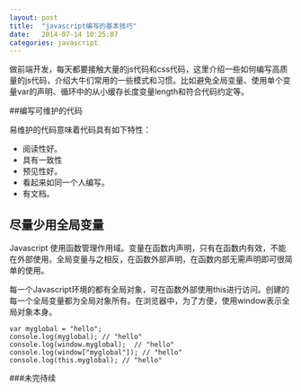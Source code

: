 ```yaml
---
layout: post
title:  "javascript编写的基本技巧"
date:   2014-07-14 10:25:07
categories: javascript
---
```


做前端开发，每天都要接触大量的js代码和css代码，这里介绍一些如何编写高质量的js代码，介绍大牛们常用的一些模式和习惯。比如避免全局变量、使用单个变量var的声明、循环中的从小缓存长度变量length和符合代码约定等。

##编写可维护的代码

易维护的代码意味着代码具有如下特性：

* 阅读性好。
* 具有一致性
* 预见性好。
* 看起来如同一个人编写。
* 有文档。

## 尽量少用全局变量
Javascript 使用函数管理作用域。变量在函数内声明，只有在函数内有效，不能在外部使用。全局变量与之相反，在函数外部声明，在函数内部无需声明即可很简单的使用。

每一个Javascript环境的都有全局对象，可在函数外部使用this进行访问。创建的每一个全局变量都为全局对象所有。在浏览器中，为了方便，使用window表示全局对象本身。

    var myglobal = "hello";
    console.log(myglobal); // "hello"
    console.log(window.myglobal);  // "hello"
    console.log(window["myglobal"]); // "hello"
    console.log(this.myglobal); // "hello"



###未完待续